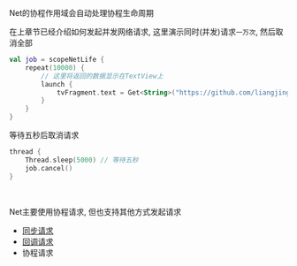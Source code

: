 Net的协程作用域会自动处理协程生命周期

在上章节已经介绍如何发起并发网络请求, 这里演示同时(并发)请求`一万次`, 然后取消全部

```kotlin
val job = scopeNetLife {
    repeat(10000) {
        // 这里将返回的数据显示在TextView上
        launch {
            tvFragment.text = Get<String>("https://github.com/liangjingkanji/Net/").await()
        }
    }
}
```


等待五秒后取消请求
```kotlin
thread {
    Thread.sleep(5000) // 等待五秒
    job.cancel()
}
```

<br>

Net主要使用协程请求, 但也支持其他方式发起请求

- [同步请求](sync-request.md)
- [回调请求](callback.md)
- 协程请求
